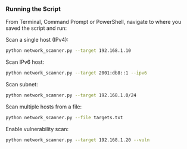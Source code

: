 ### Running the Script

From Terminal, Command Prompt or PowerShell, navigate to where you saved the script and run:

Scan a single host (IPv4):
```bash
python network_scanner.py --target 192.168.1.10
```

Scan IPv6 host:
```bash
python network_scanner.py --target 2001:db8::1 --ipv6
```

Scan subnet:
```bash
python network_scanner.py --target 192.168.1.0/24
```

Scan multiple hosts from a file:
```bash
python network_scanner.py --file targets.txt
```

Enable vulnerability scan:
```bash
python network_scanner.py --target 192.168.1.20 --vuln
```